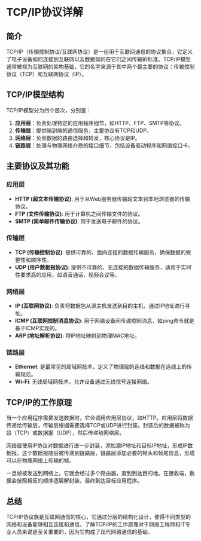 
# TCP/IP协议详解

## 简介

TCP/IP（传输控制协议/互联网协议）是一组用于互联网通信的协议集合，它定义了电子设备如何连接到互联网以及数据如何在它们之间传输的标准。TCP/IP模型通常被视为互联网的架构基础，它的名字来源于其中两个最主要的协议：传输控制协议（TCP）和互联网协议（IP）。

## TCP/IP模型结构

TCP/IP模型分为四个层次，分别是：

1. **应用层**：负责处理特定的应用程序细节，如HTTP、FTP、SMTP等协议。
2. **传输层**：提供端到端的通信服务，主要协议有TCP和UDP。
3. **网络层**：负责数据的路由选择和转发，核心协议是IP。
4. **链路层**：处理与物理网络介质的接口细节，包括设备驱动程序和网络接口卡。

## 主要协议及其功能

### 应用层

- **HTTP (超文本传输协议)**: 用于从Web服务器传输超文本到本地浏览器的传输协议。
- **FTP (文件传输协议)**: 用于计算机之间传输文件的协议。
- **SMTP (简单邮件传输协议)**: 用于发送电子邮件的协议。

### 传输层

- **TCP (传输控制协议)**: 提供可靠的、面向连接的数据传输服务，确保数据的完整性和顺序性。
- **UDP (用户数据报协议)**: 提供不可靠的、无连接的数据传输服务，适用于实时性要求高的应用，如语音通话、视频会议等。

### 网络层

- **IP (互联网协议)**: 负责将数据包从源主机发送到目的主机，通过IP地址进行寻址。
- **ICMP (互联网控制消息协议)**: 用于网络设备间传递控制消息，如ping命令就是基于ICMP实现的。
- **ARP (地址解析协议)**: 将IP地址映射到物理MAC地址。

### 链路层

- **Ethernet**: 是最常见的局域网技术，定义了物理层的连线和数据在连线上的传输规范。
- **Wi-Fi**: 无线局域网技术，允许设备通过无线信号连接网络。

## TCP/IP的工作原理

当一个应用程序需要发送数据时，它会调用应用层协议，如HTTP。应用层将数据传递给传输层，传输层根据需要选择TCP或UDP进行封装。封装后的数据被称为段（TCP）或数据报（UDP），然后传递给网络层。

网络层使用IP协议对数据进行进一步封装，添加源IP地址和目标IP地址，形成IP数据报。这个数据报随后被传递到链路层，链路层添加必要的帧头和帧尾信息，形成可以在物理网络上传输的帧。

一旦帧被发送到网络上，它就会经过多个路由器，直到到达目的地。在接收端，数据会按照相反的顺序逐层解封装，最终到达目标应用程序。

## 总结

TCP/IP协议族是互联网通信的核心，它通过分层的结构化设计，使得不同类型的网络和设备能够相互连接和通信。了解TCP/IP的工作原理对于网络工程师和IT专业人员来说是至关重要的，因为它构成了现代网络通信的基础。

